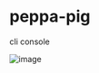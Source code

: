 # peppa-pig
cli console

![image](https://github.com/ClearSwicth/icon/blob/master/img/peppa.jpeg?raw=true)
